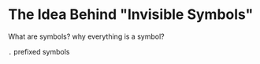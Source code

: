 # The Idea Behind "Invisible Symbols"

What are symbols? why everything is a symbol?

`.` prefixed symbols

